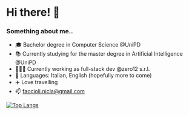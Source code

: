 # Hi there! 🌸

### Something about me..
- 🎓 Bachelor degree in Computer Science @UniPD </li>
- 📚 Currently studying for the master degree in Artificial Intelligence @UniPD </li>
- 👩🏻‍💻 Currently working as full-stack dev @zero12 s.r.l. </li>
- 💬 Languages: Italian, English (hopefully more to come)
- ✈️ Love travelling
- 📫 faccioli.nicla@gmail.com


[![Top Langs](https://github-readme-stats.vercel.app/api/top-langs/?username=Nikura3&layout=compact)](https://github.com/Nikura3/github-readme-stats)
<!--

Here are some ideas to get you started:

- 🔭 I’m currently working on ...
- 🌱 I’m currently learning ...
- 👯 I’m looking to collaborate on ...
- 🤔 I’m looking for help with ...
- 💬 Ask me about ...
- 📫 How to reach me: ...
- 😄 Pronouns: ...
- ⚡ Fun fact: ...
-->
